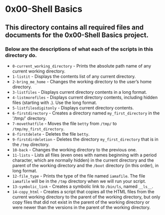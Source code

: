 # 0x00-Shell Basics
## This directory contains all required files and documents for the 0x00-Shell Basics project. 
### Below are the descriptions of what each of the scripts in this directory do.
- `0-current_working_directory` - Prints the absolute path name of any current working directory.
- `1-listit` - Displays the contents list of any current directory.
- `2-bring_me_home` - Changes the working directory to the user’s home directory.
- `3-listfiles` - Displays current directory contents in a long format.
- `4-listmorefiles` - Displays current directory contents, including hidden files (starting with .). Use the long format.
- `5-listfilesdigitonly` - Displays current directory contents.
- `6-firstdirectory` - Creates a directory named `my_first_directory` in the '/tmp/' directory.
- `7-movethatfile` - Moves the file `betty` from `/tmp/` to `/tmp/my_first_directory`.
- `8-firstdelete` - Deletes the file `betty`.
- `9-firstdirdeletion` - Deletes the directory `my_first_directory` that is in the `/tmp` directory.
- `10-back` - Changes the working directory to the previous one.
- `11-lists` - Lists all files (even ones with names beginning with a period character, which are normally hidden) in the current directory and the parent of the working directory and the `/boot` directory (in this order), in long format.
- `12-file_type` - Prints the type of the file named `iamafile`. The file `iamafile` will be in the `/tmp` directory when we will run your script.
- `13-symbolic_link` - Creates a symbolic link to `/bin/ls`, named `__ls__`.
- `14-copy_html` - Creates a script that copies all the HTML files from the current working directory to the parent of the working directory, but only copy files that did not exist in the parent of the working directory or were newer than the versions in the parent of the working directory. 
